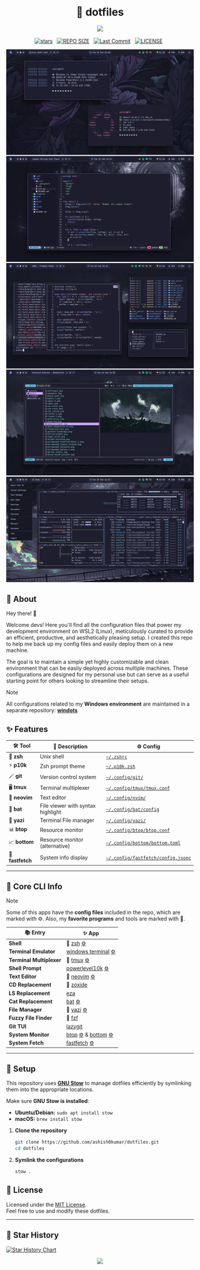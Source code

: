 <h1 align="center">🌿 dotfiles</h1>

<p align="center">
  <img src="https://raw.githubusercontent.com/catppuccin/catppuccin/main/assets/palette/macchiato.png" width="400" />
</p>

<div align="center">
<p>
<a href="https://github.com/ashish0kumar/dotfiles/stargazers"><img src="https://img.shields.io/github/stars/ashish0kumar/dotfiles?style=for-the-badge&logo=starship&color=C9CBFF&logoColor=C9CBFF&labelColor=302D41" alt="stars"><a>&nbsp;&nbsp;
<a href="https://github.com/ashish0kumar/dotfiles/"><img src="https://img.shields.io/github/repo-size/ashish0kumar/dotfiles?style=for-the-badge&logo=hyprland&logoColor=f9e2af&label=Size&labelColor=302D41&color=f9e2af" alt="REPO SIZE"></a>&nbsp;&nbsp;
<a href="https://github.com/ashish0kumar/dotfiles/commits/main/"><img src="https://img.shields.io/github/last-commit/ashish0kumar/dotfiles?style=for-the-badge&logo=github&logoColor=eba0ac&label=Last%20Commit&labelColor=302D41&color=eba0ac" alt="Last Commit"></a>&nbsp;&nbsp;
<a href="https://github.com/ashish0kumar/dotfiles/LICENSE"><img src="https://img.shields.io/github/license/ashish0kumar/dotfiles?style=for-the-badge&logo=&color=CBA6F7&logoColor=CBA6F7&labelColor=302D41" alt="LICENSE"></a>&nbsp;&nbsp;
</p>
</div>

![](assets/fetch.png) ![](assets/nvim.png) ![](assets/cli_replace.png)
![](assets/yazi.png) ![](assets/btop.png)

## 🌷 About

Hey there! 👋

Welcome devs! Here you'll find all the configuration files that power my
development environment on WSL2 (Linux), meticulously curated to provide an
efficient, productive, and aesthetically pleasing setup. I created this repo to
help me back up my config files and easily deploy them on a new machine.

The goal is to maintain a simple yet highly customizable and clean environment
that can be easily deployed across multiple machines. These configurations are
designed for my personal use but can serve as a useful starting point for others
looking to streamline their setups.

> [!NOTE]
> All configurations related to my **Windows environment** are maintained in a
> separate repository: [**windots**](https://github.com/ashish0kumar/windots)

## ✨ Features

| 🛠️ Tool          | 📄 Description                    | ⚙️ Config                                                                                                             |
| ---------------- | --------------------------------- | --------------------------------------------------------------------------------------------------------------------- |
| 🐚 **zsh**       | Unix shell                        | [`~/.zshrc`](https://github.com/ashish0kumar/dotfiles/blob/main/.zshrc)                                                 |
| ⚡ **p10k**      | Zsh prompt theme                  | [`~/.p10k.zsh`](https://github.com/ashish0kumar/dotfiles/blob/main/.p10k.zsh)                                           |
| 🪄 **git**       | Version control system            | [`~/.config/git/`](https://github.com/ashish0kumar/dotfiles/blob/main/.config/git/)                                      |
| 🖥️ **tmux**      | Terminal multiplexer              | [`~/.config/tmux/tmux.conf`](https://github.com/ashish0kumar/dotfiles/blob/main/.config/tmux/tmux.conf)                 |
| 🔮 **neovim**    | Text editor                       | [`~/.config/nvim/`](https://github.com/ashish0kumar/dotfiles/blob/main/.config/nvim/)                                    |
| 🦇 **bat**       | File viewer with syntax highlight | [`~/.config/bat/config`](https://github.com/ashish0kumar/dotfiles/blob/main/.config/bat/config)                         |
| 📂 **yazi**      | Terminal File manager             | [`~/.config/yazi/`](https://github.com/ashish0kumar/dotfiles/blob/main/.config/yazi/)                                    |
| 📊 **btop**      | Resource monitor                  | [`~/.config/btop/btop.conf`](https://github.com/ashish0kumar/dotfiles/blob/main/.config/btop/btop.conf)                 |
| 📈 **bottom**    | Resource monitor (alternative)    | [`~/.config/bottom/bottom.toml`](https://github.com/ashish0kumar/dotfiles/blob/main/.config/bottom/bottom.toml)         |
| 🚀 **fastfetch** | System info display               | [`~/.config/fastfetch/config.jsonc`](https://github.com/ashish0kumar/dotfiles/blob/main/.config/fastfetch/config.jsonc) |

<hr/>

## 🌸 Core CLI Info

> [!NOTE]
> Some of this apps have the **config files** included in the repo, which are
> marked with ⚙️. Also, my **favorite programs** and tools are marked with 💖.

| 📚 Entry                 | ✨ App                                                                                                                                                                                                                                                              |
| ------------------------ | ------------------------------------------------------------------------------------------------------------------------------------------------------------------------------------------------------------------------------------------------------------------- |
| **Shell**                | 💖 [zsh](https://zsh.sourceforge.io/) [⚙️](https://github.com/ashish0kumar/dotfiles/blob/main/.zshrc)                                                                                                                                                               |
| **Terminal Emulator**    | [windows terminal](https://github.com/microsoft/terminal) [⚙️](https://github.com/ashish0kumar/windots/blob/main/.config/terminal/settings.json)                                                                                                                    |
| **Terminal Multiplexer** | 💖 [tmux](https://github.com/tmux/tmux) [⚙️](https://github.com/ashish0kumar/dotfiles/blob/main/.config/tmux/tmux.conf)                                                                                                                                             |
| **Shell Prompt**         | [powerlevel10k](https://github.com/romkatv/powerlevel10k) [⚙️](https://github.com/ashish0kumar/dotfiles/blob/main/.p10k.zsh)                                                                                                                                        |
| **Text Editor**          | 💖 [neovim](https://neovim.io/) [⚙️](https://github.com/ashish0kumar/dotfiles/tree/main/.config/nvim)                                                                                                                                                               |
| **CD Replacement**       | 💖 [zoxide](https://github.com/ajeetdsouza/zoxide)                                                                                                                                                                                                                  |
| **LS Replacement**       | [eza](https://github.com/eza-community/eza)                                                                                                                                                                                                                         |
| **Cat Replacement**      | [bat](https://github.com/sharkdp/bat) [⚙️](https://github.com/ashish0kumar/dotfiles/tree/main/.config/bat)                                                                                                                                                          |
| **File Manager**         | 💖 [yazi](https://yazi-rs.github.io/) [⚙️](https://github.com/ashish0kumar/dotfiles/tree/main/.config/yazi)                                                                                                                                                         |
| **Fuzzy File Finder**    | 💖 [fzf](https://github.com/junegunn/fzf)                                                                                                                                                                                                                           |
| **Git TUI**              | [lazygit](https://github.com/jesseduffield/lazygit)                                                                                                                                                                                                                 |
| **System Monitor**       | [btop](https://github.com/aristocratos/btop) [⚙️](https://github.com/ashish0kumar/dotfiles/blob/main/.config/btop/btop.conf) & [bottom](https://github.com/ClementTsang/bottom) [⚙️](https://github.com/ashish0kumar/dotfiles/blob/main/.config/bottom/bottom.toml) |
| **System Fetch**         | [fastfetch](https://github.com/fastfetch-cli/fastfetch) [⚙️](https://github.com/ashish0kumar/dotfiles/blob/main/.config/fastfetch/config.jsonc)                                                                                                                     |

<hr/>

## 🔧 Setup

This repository uses [**GNU Stow**](https://www.gnu.org/software/stow/) to
manage dotfiles efficiently by symlinking them into the appropriate locations.

Make sure **GNU Stow is installed**:

- **Ubuntu/Debian:** `sudo apt install stow`
- **macOS:** `brew install stow`

1. **Clone the repository**
   ```bash
   git clone https://github.com/ashish0kumar/dotfiles.git
   cd dotfiles
   ```

2. **Symlink the configurations**
   ```bash
   stow .
   ```

## 📜 License

Licensed under the [MIT License](LICENSE). <br> Feel free to use and modify
these dotfiles.

<hr/>

## 💫 Star History

<a href="https://star-history.com/#ashish0kumar/dotfiles&Date">
 <picture>
   <source media="(prefers-color-scheme: dark)" srcset="https://api.star-history.com/svg?repos=ashish0kumar/dotfiles&type=Date&theme=dark" />
   <source media="(prefers-color-scheme: light)" srcset="https://api.star-history.com/svg?repos=ashish0kumar/dotfiles&type=Date" />
   <img alt="Star History Chart" src="https://api.star-history.com/svg?repos=ashish0kumar/dotfiles&type=Date" />
 </picture>
</a>

<br>

<p align="center">
	<img src="https://raw.githubusercontent.com/catppuccin/catppuccin/main/assets/footers/gray0_ctp_on_line.svg?sanitize=true" />
</p>
